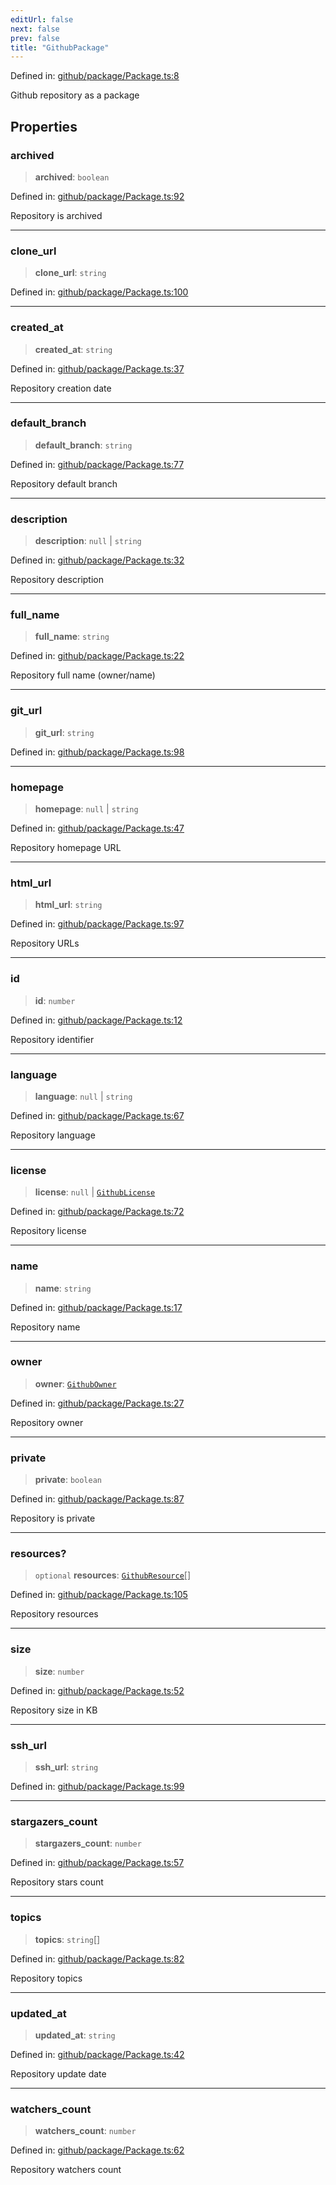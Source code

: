 ```yaml
---
editUrl: false
next: false
prev: false
title: "GithubPackage"
---
```


Defined in: [github/package/Package.ts:8](https://github.com/datisthq/dpkit/blob/7a3ebb9422265a09d2e84e0952d10e0101139f80/github/package/Package.ts#L8)

Github repository as a package

## Properties

### archived

> **archived**: `boolean`

Defined in: [github/package/Package.ts:92](https://github.com/datisthq/dpkit/blob/7a3ebb9422265a09d2e84e0952d10e0101139f80/github/package/Package.ts#L92)

Repository is archived

***

### clone\_url

> **clone\_url**: `string`

Defined in: [github/package/Package.ts:100](https://github.com/datisthq/dpkit/blob/7a3ebb9422265a09d2e84e0952d10e0101139f80/github/package/Package.ts#L100)

***

### created\_at

> **created\_at**: `string`

Defined in: [github/package/Package.ts:37](https://github.com/datisthq/dpkit/blob/7a3ebb9422265a09d2e84e0952d10e0101139f80/github/package/Package.ts#L37)

Repository creation date

***

### default\_branch

> **default\_branch**: `string`

Defined in: [github/package/Package.ts:77](https://github.com/datisthq/dpkit/blob/7a3ebb9422265a09d2e84e0952d10e0101139f80/github/package/Package.ts#L77)

Repository default branch

***

### description

> **description**: `null` \| `string`

Defined in: [github/package/Package.ts:32](https://github.com/datisthq/dpkit/blob/7a3ebb9422265a09d2e84e0952d10e0101139f80/github/package/Package.ts#L32)

Repository description

***

### full\_name

> **full\_name**: `string`

Defined in: [github/package/Package.ts:22](https://github.com/datisthq/dpkit/blob/7a3ebb9422265a09d2e84e0952d10e0101139f80/github/package/Package.ts#L22)

Repository full name (owner/name)

***

### git\_url

> **git\_url**: `string`

Defined in: [github/package/Package.ts:98](https://github.com/datisthq/dpkit/blob/7a3ebb9422265a09d2e84e0952d10e0101139f80/github/package/Package.ts#L98)

***

### homepage

> **homepage**: `null` \| `string`

Defined in: [github/package/Package.ts:47](https://github.com/datisthq/dpkit/blob/7a3ebb9422265a09d2e84e0952d10e0101139f80/github/package/Package.ts#L47)

Repository homepage URL

***

### html\_url

> **html\_url**: `string`

Defined in: [github/package/Package.ts:97](https://github.com/datisthq/dpkit/blob/7a3ebb9422265a09d2e84e0952d10e0101139f80/github/package/Package.ts#L97)

Repository URLs

***

### id

> **id**: `number`

Defined in: [github/package/Package.ts:12](https://github.com/datisthq/dpkit/blob/7a3ebb9422265a09d2e84e0952d10e0101139f80/github/package/Package.ts#L12)

Repository identifier

***

### language

> **language**: `null` \| `string`

Defined in: [github/package/Package.ts:67](https://github.com/datisthq/dpkit/blob/7a3ebb9422265a09d2e84e0952d10e0101139f80/github/package/Package.ts#L67)

Repository language

***

### license

> **license**: `null` \| [`GithubLicense`](/reference/_dpkit/github/githublicense/)

Defined in: [github/package/Package.ts:72](https://github.com/datisthq/dpkit/blob/7a3ebb9422265a09d2e84e0952d10e0101139f80/github/package/Package.ts#L72)

Repository license

***

### name

> **name**: `string`

Defined in: [github/package/Package.ts:17](https://github.com/datisthq/dpkit/blob/7a3ebb9422265a09d2e84e0952d10e0101139f80/github/package/Package.ts#L17)

Repository name

***

### owner

> **owner**: [`GithubOwner`](/reference/_dpkit/github/githubowner/)

Defined in: [github/package/Package.ts:27](https://github.com/datisthq/dpkit/blob/7a3ebb9422265a09d2e84e0952d10e0101139f80/github/package/Package.ts#L27)

Repository owner

***

### private

> **private**: `boolean`

Defined in: [github/package/Package.ts:87](https://github.com/datisthq/dpkit/blob/7a3ebb9422265a09d2e84e0952d10e0101139f80/github/package/Package.ts#L87)

Repository is private

***

### resources?

> `optional` **resources**: [`GithubResource`](/reference/_dpkit/github/githubresource/)[]

Defined in: [github/package/Package.ts:105](https://github.com/datisthq/dpkit/blob/7a3ebb9422265a09d2e84e0952d10e0101139f80/github/package/Package.ts#L105)

Repository resources

***

### size

> **size**: `number`

Defined in: [github/package/Package.ts:52](https://github.com/datisthq/dpkit/blob/7a3ebb9422265a09d2e84e0952d10e0101139f80/github/package/Package.ts#L52)

Repository size in KB

***

### ssh\_url

> **ssh\_url**: `string`

Defined in: [github/package/Package.ts:99](https://github.com/datisthq/dpkit/blob/7a3ebb9422265a09d2e84e0952d10e0101139f80/github/package/Package.ts#L99)

***

### stargazers\_count

> **stargazers\_count**: `number`

Defined in: [github/package/Package.ts:57](https://github.com/datisthq/dpkit/blob/7a3ebb9422265a09d2e84e0952d10e0101139f80/github/package/Package.ts#L57)

Repository stars count

***

### topics

> **topics**: `string`[]

Defined in: [github/package/Package.ts:82](https://github.com/datisthq/dpkit/blob/7a3ebb9422265a09d2e84e0952d10e0101139f80/github/package/Package.ts#L82)

Repository topics

***

### updated\_at

> **updated\_at**: `string`

Defined in: [github/package/Package.ts:42](https://github.com/datisthq/dpkit/blob/7a3ebb9422265a09d2e84e0952d10e0101139f80/github/package/Package.ts#L42)

Repository update date

***

### watchers\_count

> **watchers\_count**: `number`

Defined in: [github/package/Package.ts:62](https://github.com/datisthq/dpkit/blob/7a3ebb9422265a09d2e84e0952d10e0101139f80/github/package/Package.ts#L62)

Repository watchers count
